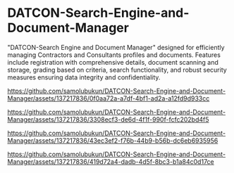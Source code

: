 # DATCON-Search-Engine-and-Document-Manager
 "DATCON-Search Engine and Document Manager" designed for efficiently managing Contractors and Consultants profiles and documents. Features include registration with comprehensive details, document scanning and storage, grading based on criteria, search functionality, and robust security measures ensuring data integrity and confidentiality.




https://github.com/samolubukun/DATCON-Search-Engine-and-Document-Manager/assets/137217836/0f0aa72a-a7df-4bf1-ad2a-a12fd9d933cc



https://github.com/samolubukun/DATCON-Search-Engine-and-Document-Manager/assets/137217836/3308ecf3-de6d-4f1f-990f-fcfc202bd4f5



https://github.com/samolubukun/DATCON-Search-Engine-and-Document-Manager/assets/137217836/43ec3ef2-f76b-44b9-b56b-dc6eb6935956



https://github.com/samolubukun/DATCON-Search-Engine-and-Document-Manager/assets/137217836/419d72a4-dadb-4d5f-8bc3-b1a84c0d17ce

